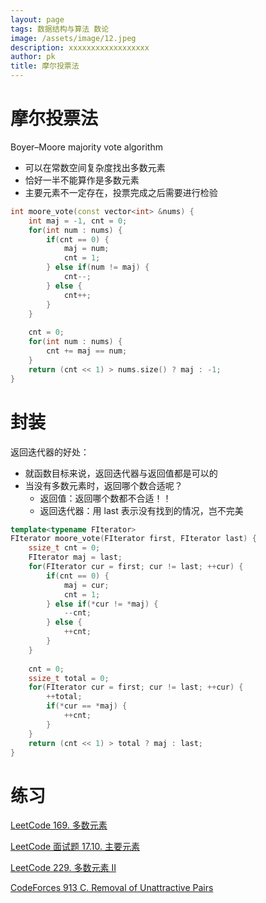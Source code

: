 ```yaml
---
layout: page
tags: 数据结构与算法 数论
image: /assets/image/12.jpeg
description: xxxxxxxxxxxxxxxxxx
author: pk
title: 摩尔投票法
---
```


# 摩尔投票法

Boyer–Moore majority vote algorithm

- 可以在常数空间复杂度找出多数元素
- 恰好一半不能算作是多数元素
- 主要元素不一定存在，投票完成之后需要进行检验



```cpp
int moore_vote(const vector<int> &nums) {
    int maj = -1, cnt = 0;
    for(int num : nums) {
        if(cnt == 0) {
            maj = num;
            cnt = 1;
        } else if(num != maj) {
            cnt--;
        } else {
            cnt++;
        }
    }
    
    cnt = 0;
    for(int num : nums) {
        cnt += maj == num;
    }
    return (cnt << 1) > nums.size() ? maj : -1;
}
```



# 封装



返回迭代器的好处：

- 就函数目标来说，返回迭代器与返回值都是可以的
- 当没有多数元素时，返回哪个数合适呢？
    - 返回值：返回哪个数都不合适！！
    - 返回迭代器：用 last 表示没有找到的情况，岂不完美

```cpp
template<typename FIterator>
FIterator moore_vote(FIterator first, FIterator last) {
    ssize_t cnt = 0;
    FIterator maj = last;
    for(FIterator cur = first; cur != last; ++cur) {
        if(cnt == 0) {
            maj = cur;
            cnt = 1;
        } else if(*cur != *maj) {
            --cnt;
        } else {
            ++cnt;
        }
    }
    
    cnt = 0;
    ssize_t total = 0;
    for(FIterator cur = first; cur != last; ++cur) {
        ++total;
        if(*cur == *maj) {
            ++cnt;
        }
    }
    return (cnt << 1) > total ? maj : last;
}
```



# 练习

[LeetCode 169. 多数元素](https://leetcode.cn/problems/majority-element/)

[LeetCode 面试题 17.10. 主要元素](https://leetcode.cn/problems/find-majority-element-lcci/)

[LeetCode 229. 多数元素 II](https://leetcode.cn/problems/majority-element-ii/)

[CodeForces 913 C. Removal of Unattractive Pairs](https://codeforces.com/contest/1907/problem/C)